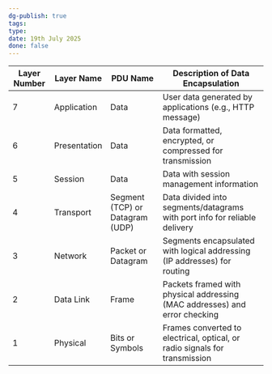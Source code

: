 ```yaml
---
dg-publish: true
tags: 
type: 
date: 19th July 2025
done: false
---
```


| Layer Number | Layer Name   | PDU Name                        | Description of Data Encapsulation                                          |
| ------------ | ------------ | ------------------------------- | -------------------------------------------------------------------------- |
| 7            | Application  | Data                            | User data generated by applications (e.g., HTTP message)                   |
| 6            | Presentation | Data                            | Data formatted, encrypted, or compressed for transmission                  |
| 5            | Session      | Data                            | Data with session management information                                   |
| 4            | Transport    | Segment (TCP) or Datagram (UDP) | Data divided into segments/datagrams with port info for reliable delivery  |
| 3            | Network      | Packet or Datagram              | Segments encapsulated with logical addressing (IP addresses) for routing   |
| 2            | Data Link    | Frame                           | Packets framed with physical addressing (MAC addresses) and error checking |
| 1            | Physical     | Bits or Symbols                 | Frames converted to electrical, optical, or radio signals for transmission |
